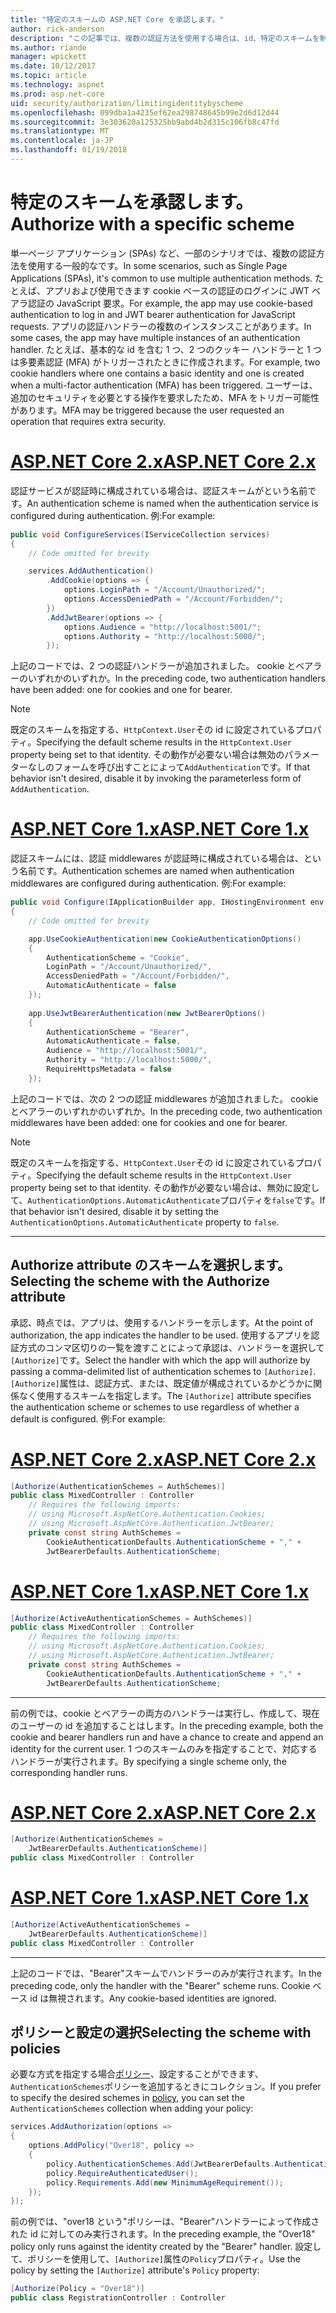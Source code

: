 ```yaml
---
title: "特定のスキームの ASP.NET Core を承認します。"
author: rick-anderson
description: "この記事では、複数の認証方法を使用する場合は、id、特定のスキームを制限する方法について説明します。"
ms.author: riande
manager: wpickett
ms.date: 10/12/2017
ms.topic: article
ms.technology: aspnet
ms.prod: asp.net-core
uid: security/authorization/limitingidentitybyscheme
ms.openlocfilehash: 099dba1a4235ef62ea298748645b99e2d6d12d44
ms.sourcegitcommit: 3e303620a125325bb9abd4b2d315c106fb8c47fd
ms.translationtype: MT
ms.contentlocale: ja-JP
ms.lasthandoff: 01/19/2018
---
```

# <a name="authorize-with-a-specific-scheme"></a><span data-ttu-id="de452-103">特定のスキームを承認します。</span><span class="sxs-lookup"><span data-stu-id="de452-103">Authorize with a specific scheme</span></span>

<span data-ttu-id="de452-104">単一ページ アプリケーション (SPAs) など、一部のシナリオでは、複数の認証方法を使用する一般的なです。</span><span class="sxs-lookup"><span data-stu-id="de452-104">In some scenarios, such as Single Page Applications (SPAs), it's common to use multiple authentication methods.</span></span> <span data-ttu-id="de452-105">たとえば、アプリおよび使用できます cookie ベースの認証のログインに JWT ベアラ認証の JavaScript 要求。</span><span class="sxs-lookup"><span data-stu-id="de452-105">For example, the app may use cookie-based authentication to log in and JWT bearer authentication for JavaScript requests.</span></span> <span data-ttu-id="de452-106">アプリの認証ハンドラーの複数のインスタンスことがあります。</span><span class="sxs-lookup"><span data-stu-id="de452-106">In some cases, the app may have multiple instances of an authentication handler.</span></span> <span data-ttu-id="de452-107">たとえば、基本的な id を含む 1 つ、2 つのクッキー ハンドラーと 1 つは多要素認証 (MFA) がトリガーされたときに作成されます。</span><span class="sxs-lookup"><span data-stu-id="de452-107">For example, two cookie handlers where one contains a basic identity and one is created when a multi-factor authentication (MFA) has been triggered.</span></span> <span data-ttu-id="de452-108">ユーザーは、追加のセキュリティを必要とする操作を要求したため、MFA をトリガー可能性があります。</span><span class="sxs-lookup"><span data-stu-id="de452-108">MFA may be triggered because the user requested an operation that requires extra security.</span></span>

# <a name="aspnet-core-2xtabaspnetcore2x"></a>[<span data-ttu-id="de452-109">ASP.NET Core 2.x</span><span class="sxs-lookup"><span data-stu-id="de452-109">ASP.NET Core 2.x</span></span>](#tab/aspnetcore2x)

<span data-ttu-id="de452-110">認証サービスが認証時に構成されている場合は、認証スキームがという名前です。</span><span class="sxs-lookup"><span data-stu-id="de452-110">An authentication scheme is named when the authentication service is configured during authentication.</span></span> <span data-ttu-id="de452-111">例:</span><span class="sxs-lookup"><span data-stu-id="de452-111">For example:</span></span>

```csharp
public void ConfigureServices(IServiceCollection services)
{
    // Code omitted for brevity

    services.AddAuthentication()
        .AddCookie(options => {
            options.LoginPath = "/Account/Unauthorized/";
            options.AccessDeniedPath = "/Account/Forbidden/";
        })
        .AddJwtBearer(options => {
            options.Audience = "http://localhost:5001/";
            options.Authority = "http://localhost:5000/";
        });
```

<span data-ttu-id="de452-112">上記のコードでは、2 つの認証ハンドラーが追加されました。 cookie とベアラーのいずれかのいずれか。</span><span class="sxs-lookup"><span data-stu-id="de452-112">In the preceding code, two authentication handlers have been added: one for cookies and one for bearer.</span></span>

>[!NOTE]
><span data-ttu-id="de452-113">既定のスキームを指定する、`HttpContext.User`その id に設定されているプロパティ。</span><span class="sxs-lookup"><span data-stu-id="de452-113">Specifying the default scheme results in the `HttpContext.User` property being set to that identity.</span></span> <span data-ttu-id="de452-114">その動作が必要ない場合は無効のパラメーターなしのフォームを呼び出すことによって`AddAuthentication`です。</span><span class="sxs-lookup"><span data-stu-id="de452-114">If that behavior isn't desired, disable it by invoking the parameterless form of `AddAuthentication`.</span></span>

# <a name="aspnet-core-1xtabaspnetcore1x"></a>[<span data-ttu-id="de452-115">ASP.NET Core 1.x</span><span class="sxs-lookup"><span data-stu-id="de452-115">ASP.NET Core 1.x</span></span>](#tab/aspnetcore1x)

<span data-ttu-id="de452-116">認証スキームには、認証 middlewares が認証時に構成されている場合は、という名前です。</span><span class="sxs-lookup"><span data-stu-id="de452-116">Authentication schemes are named when authentication middlewares are configured during authentication.</span></span> <span data-ttu-id="de452-117">例:</span><span class="sxs-lookup"><span data-stu-id="de452-117">For example:</span></span>

```csharp
public void Configure(IApplicationBuilder app, IHostingEnvironment env, ILoggerFactory loggerFactory)
{
    // Code omitted for brevity

    app.UseCookieAuthentication(new CookieAuthenticationOptions()
    {
        AuthenticationScheme = "Cookie",
        LoginPath = "/Account/Unauthorized/",
        AccessDeniedPath = "/Account/Forbidden/",
        AutomaticAuthenticate = false
    });
    
    app.UseJwtBearerAuthentication(new JwtBearerOptions()
    {
        AuthenticationScheme = "Bearer",
        AutomaticAuthenticate = false,
        Audience = "http://localhost:5001/",
        Authority = "http://localhost:5000/",
        RequireHttpsMetadata = false
    });
```

<span data-ttu-id="de452-118">上記のコードでは、次の 2 つの認証 middlewares が追加されました。 cookie とベアラーのいずれかのいずれか。</span><span class="sxs-lookup"><span data-stu-id="de452-118">In the preceding code, two authentication middlewares have been added: one for cookies and one for bearer.</span></span>

>[!NOTE]
><span data-ttu-id="de452-119">既定のスキームを指定する、`HttpContext.User`その id に設定されているプロパティ。</span><span class="sxs-lookup"><span data-stu-id="de452-119">Specifying the default scheme results in the `HttpContext.User` property being set to that identity.</span></span> <span data-ttu-id="de452-120">その動作が必要ない場合は、無効に設定して、`AuthenticationOptions.AutomaticAuthenticate`プロパティを`false`です。</span><span class="sxs-lookup"><span data-stu-id="de452-120">If that behavior isn't desired, disable it by setting the `AuthenticationOptions.AutomaticAuthenticate` property to `false`.</span></span>

---

## <a name="selecting-the-scheme-with-the-authorize-attribute"></a><span data-ttu-id="de452-121">Authorize attribute のスキームを選択します。</span><span class="sxs-lookup"><span data-stu-id="de452-121">Selecting the scheme with the Authorize attribute</span></span>

<span data-ttu-id="de452-122">承認、時点では、アプリは、使用するハンドラーを示します。</span><span class="sxs-lookup"><span data-stu-id="de452-122">At the point of authorization, the app indicates the handler to be used.</span></span> <span data-ttu-id="de452-123">使用するアプリを認証方式のコンマ区切りの一覧を渡すことによって承認は、ハンドラーを選択して`[Authorize]`です。</span><span class="sxs-lookup"><span data-stu-id="de452-123">Select the handler with which the app will authorize by passing a comma-delimited list of authentication schemes to `[Authorize]`.</span></span> <span data-ttu-id="de452-124">`[Authorize]`属性は、認証方式、または、既定値が構成されているかどうかに関係なく使用するスキームを指定します。</span><span class="sxs-lookup"><span data-stu-id="de452-124">The `[Authorize]` attribute specifies the authentication scheme or schemes to use regardless of whether a default is configured.</span></span> <span data-ttu-id="de452-125">例:</span><span class="sxs-lookup"><span data-stu-id="de452-125">For example:</span></span>

# <a name="aspnet-core-2xtabaspnetcore2x"></a>[<span data-ttu-id="de452-126">ASP.NET Core 2.x</span><span class="sxs-lookup"><span data-stu-id="de452-126">ASP.NET Core 2.x</span></span>](#tab/aspnetcore2x)

```csharp
[Authorize(AuthenticationSchemes = AuthSchemes)]
public class MixedController : Controller
    // Requires the following imports:
    // using Microsoft.AspNetCore.Authentication.Cookies;
    // using Microsoft.AspNetCore.Authentication.JwtBearer;
    private const string AuthSchemes =
        CookieAuthenticationDefaults.AuthenticationScheme + "," +
        JwtBearerDefaults.AuthenticationScheme;
```

# <a name="aspnet-core-1xtabaspnetcore1x"></a>[<span data-ttu-id="de452-127">ASP.NET Core 1.x</span><span class="sxs-lookup"><span data-stu-id="de452-127">ASP.NET Core 1.x</span></span>](#tab/aspnetcore1x)

```csharp
[Authorize(ActiveAuthenticationSchemes = AuthSchemes)]
public class MixedController : Controller
    // Requires the following imports:
    // using Microsoft.AspNetCore.Authentication.Cookies;
    // using Microsoft.AspNetCore.Authentication.JwtBearer;
    private const string AuthSchemes =
        CookieAuthenticationDefaults.AuthenticationScheme + "," +
        JwtBearerDefaults.AuthenticationScheme;
```

---

<span data-ttu-id="de452-128">前の例では、cookie とベアラーの両方のハンドラーは実行し、作成して、現在のユーザーの id を追加することはします。</span><span class="sxs-lookup"><span data-stu-id="de452-128">In the preceding example, both the cookie and bearer handlers run and have a chance to create and append an identity for the current user.</span></span> <span data-ttu-id="de452-129">1 つのスキームのみを指定することで、対応するハンドラーが実行されます。</span><span class="sxs-lookup"><span data-stu-id="de452-129">By specifying a single scheme only, the corresponding handler runs.</span></span>

# <a name="aspnet-core-2xtabaspnetcore2x"></a>[<span data-ttu-id="de452-130">ASP.NET Core 2.x</span><span class="sxs-lookup"><span data-stu-id="de452-130">ASP.NET Core 2.x</span></span>](#tab/aspnetcore2x)

```csharp
[Authorize(AuthenticationSchemes = 
    JwtBearerDefaults.AuthenticationScheme)]
public class MixedController : Controller
```

# <a name="aspnet-core-1xtabaspnetcore1x"></a>[<span data-ttu-id="de452-131">ASP.NET Core 1.x</span><span class="sxs-lookup"><span data-stu-id="de452-131">ASP.NET Core 1.x</span></span>](#tab/aspnetcore1x)

```csharp
[Authorize(ActiveAuthenticationSchemes = 
    JwtBearerDefaults.AuthenticationScheme)]
public class MixedController : Controller
```

---

<span data-ttu-id="de452-132">上記のコードでは、"Bearer"スキームでハンドラーのみが実行されます。</span><span class="sxs-lookup"><span data-stu-id="de452-132">In the preceding code, only the handler with the "Bearer" scheme runs.</span></span> <span data-ttu-id="de452-133">Cookie ベース id は無視されます。</span><span class="sxs-lookup"><span data-stu-id="de452-133">Any cookie-based identities are ignored.</span></span>

## <a name="selecting-the-scheme-with-policies"></a><span data-ttu-id="de452-134">ポリシーと設定の選択</span><span class="sxs-lookup"><span data-stu-id="de452-134">Selecting the scheme with policies</span></span>

<span data-ttu-id="de452-135">必要な方式を指定する場合[ポリシー](xref:security/authorization/policies)、設定することができます、`AuthenticationSchemes`ポリシーを追加するときにコレクション。</span><span class="sxs-lookup"><span data-stu-id="de452-135">If you prefer to specify the desired schemes in [policy](xref:security/authorization/policies), you can set the `AuthenticationSchemes` collection when adding your policy:</span></span>

```csharp
services.AddAuthorization(options =>
{
    options.AddPolicy("Over18", policy =>
    {
        policy.AuthenticationSchemes.Add(JwtBearerDefaults.AuthenticationScheme);
        policy.RequireAuthenticatedUser();
        policy.Requirements.Add(new MinimumAgeRequirement());
    });
});
```

<span data-ttu-id="de452-136">前の例では、"over18 という"ポリシーは、"Bearer"ハンドラーによって作成された id に対してのみ実行されます。</span><span class="sxs-lookup"><span data-stu-id="de452-136">In the preceding example, the "Over18" policy only runs against the identity created by the "Bearer" handler.</span></span> <span data-ttu-id="de452-137">設定して、ポリシーを使用して、`[Authorize]`属性の`Policy`プロパティ。</span><span class="sxs-lookup"><span data-stu-id="de452-137">Use the policy by setting the `[Authorize]` attribute's `Policy` property:</span></span>

```csharp
[Authorize(Policy = "Over18")]
public class RegistrationController : Controller
```
